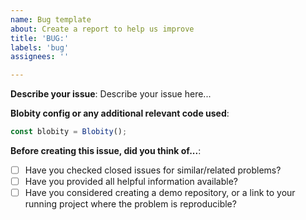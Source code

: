 ```yaml
---
name: Bug template
about: Create a report to help us improve
title: 'BUG:'
labels: 'bug'
assignees: ''

---
```


**Describe your issue**:
Describe your issue here...

**Blobity config or any additional relevant code used**:

```javascript
const blobity = Blobity();
```

**Before creating this issue, did you think of...**:
- [ ] Have you checked closed issues for similar/related problems?
- [ ] Have you provided all helpful information available?
- [ ] Have you considered creating a demo repository, or a link to your running project where the problem is reproducible?
